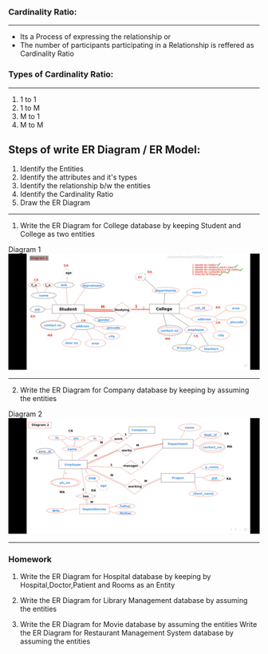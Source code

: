 ### Cardinality Ratio:
---
-   Its a Process of expressing the relationship
 or
-   The number of participants participating in a Relationship is
reffered as Cardinality Ratio

### Types of Cardinality Ratio:
---
1. 1 to 1
2. 1 to M
3. M to 1
4. M to M

Steps of write ER Diagram / ER Model:
---
 1. Identify the Entities
 2. Identify the attributes and it's types
 3. Identify the relationship b/w the entities
 4. Identify the Cardinality Ratio
 5. Draw the ER Diagram

---

1.  Write the ER Diagram for College database by keeping Student and College
as two entities

Diagram 1
![Diagram 1](./img/d1.png)

---

2.  Write the ER Diagram for Company database by keeping by assuming the
entities

Diagram 2
![Diagram 2](./img/d2.png)

---

### Homework

1.  Write the ER Diagram for Hospital database by keeping by
Hospital,Doctor,Patient and Rooms as an Entity

2.  Write the ER Diagram for Library Management database by assuming the
entities

3.  Write the ER Diagram for Movie database by assuming the entities
Write the ER Diagram for Restaurant Management System database by
assuming the entities